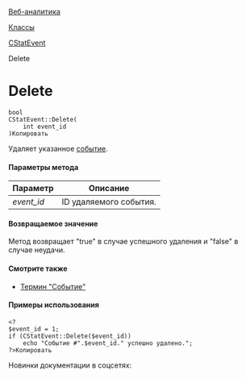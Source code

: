 [Веб-аналитика](/api_help/statistic/index.php)

[Классы](/api_help/statistic/classes/index.php)

[CStatEvent](/api_help/statistic/classes/cstatevent/index.php)

Delete

Delete
======

```
bool
CStatEvent::Delete(
	int event_id
)Копировать
```

Удаляет указанное [событие](/api_help/statistic/terms.php#event).

#### Параметры метода

| Параметр | Описание |
| --- | --- |
| *event\_id* | ID удаляемого события. |

#### Возвращаемое значение

Метод возвращает "true" в случае успешного удаления и "false" в случае неудачи.

#### Смотрите также

* [Термин "Событие"](/api_help/statistic/terms.php#event)

#### Примеры использования

```
<?
$event_id = 1;
if (CStatEvent::Delete($event_id)) 
	echo "Событие #".$event_id." успешно удалено.";
?>Копировать
```

Новинки документации в соцсетях: